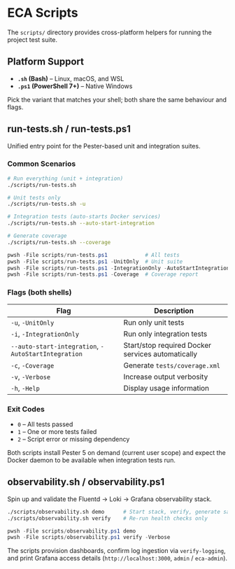 # ECA Scripts

The `scripts/` directory provides cross-platform helpers for running the project test suite.

## Platform Support

- **`.sh` (Bash)** – Linux, macOS, and WSL
- **`.ps1` (PowerShell 7+)** – Native Windows

Pick the variant that matches your shell; both share the same behaviour and flags.

## run-tests.sh / run-tests.ps1

Unified entry point for the Pester-based unit and integration suites.

### Common Scenarios

```bash
# Run everything (unit + integration)
./scripts/run-tests.sh

# Unit tests only
./scripts/run-tests.sh -u

# Integration tests (auto-starts Docker services)
./scripts/run-tests.sh --auto-start-integration

# Generate coverage
./scripts/run-tests.sh --coverage
```

```powershell
pwsh -File scripts/run-tests.ps1            # All tests
pwsh -File scripts/run-tests.ps1 -UnitOnly  # Unit suite
pwsh -File scripts/run-tests.ps1 -IntegrationOnly -AutoStartIntegration
pwsh -File scripts/run-tests.ps1 -Coverage  # Coverage report
```

### Flags (both shells)

| Flag | Description |
|------|-------------|
| `-u`, `-UnitOnly` | Run only unit tests |
| `-i`, `-IntegrationOnly` | Run only integration tests |
| `--auto-start-integration`, `-AutoStartIntegration` | Start/stop required Docker services automatically |
| `-c`, `-Coverage` | Generate `tests/coverage.xml` |
| `-v`, `-Verbose` | Increase output verbosity |
| `-h`, `-Help` | Display usage information |

### Exit Codes

- `0` – All tests passed
- `1` – One or more tests failed
- `2` – Script error or missing dependency

Both scripts install Pester 5 on demand (current user scope) and expect the Docker daemon to be available when integration tests run.

## observability.sh / observability.ps1

Spin up and validate the Fluentd → Loki → Grafana observability stack.

```bash
./scripts/observability.sh demo      # Start stack, verify, generate sample data
./scripts/observability.sh verify    # Re-run health checks only
```

```powershell
pwsh -File scripts/observability.ps1 demo
pwsh -File scripts/observability.ps1 verify -Verbose
```

The scripts provision dashboards, confirm log ingestion via `verify-logging`, and print Grafana access details (`http://localhost:3000`, `admin` / `eca-admin`).
